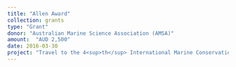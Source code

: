 ```yaml
---
title: "Allen Award"
collection: grants
type: "Grant"
donor: "Australian Marine Science Association (AMSA)"
amount:  "AUD 2,500"
date: 2016-03-30
project: "Travel to the 4<sup>th</sup> International Marine Conservation Congress (IMCC4), Canada "
---
```

